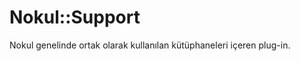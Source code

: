 Nokul::Support
==============

Nokul genelinde ortak olarak kullanılan kütüphaneleri içeren plug-in.
